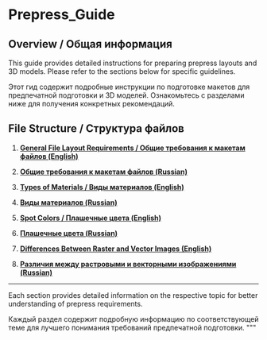 # Prepress_Guide

## Overview / Общая информация

This guide provides detailed instructions for preparing prepress layouts and 3D models. Please refer to the sections below for specific guidelines.

Этот гид содержит подробные инструкции по подготовке макетов для предпечатной подготовки и 3D моделей. Ознакомьтесь с разделами ниже для получения конкретных рекомендаций.

## File Structure / Структура файлов

1. **[General File Layout Requirements / Общие требования к макетам файлов (English)](001_File_Package_requirements.md)**
2. **[Общие требования к макетам файлов (Russian)](001_Требования_к_макетам_файлов.md)**

3. **[Types of Materials / Виды материалов (English)](000_Types_of_materials.md)**
4. **[Виды материалов (Russian)](000_Виды_материалов.md)**

5. **[Spot Colors / Плашечные цвета (English)](002_Spot_Colors.md)**
6. **[Плашечные цвета (Russian)](002_Плашечные_цвета.md)**

7. **[Differences Between Raster and Vector Images (English)](003_Differences_Between_Raster_and_Vector_Images)**
8. **[Различия между растровыми и векторными изображениями (Russian)](003_Различия_между_растровыми_и_векторными_изображениями.md)**

---

Each section provides detailed information on the respective topic for better understanding of prepress requirements.

Каждый раздел содержит подробную информацию по соответствующей теме для лучшего понимания требований предпечатной подготовки.
"""

